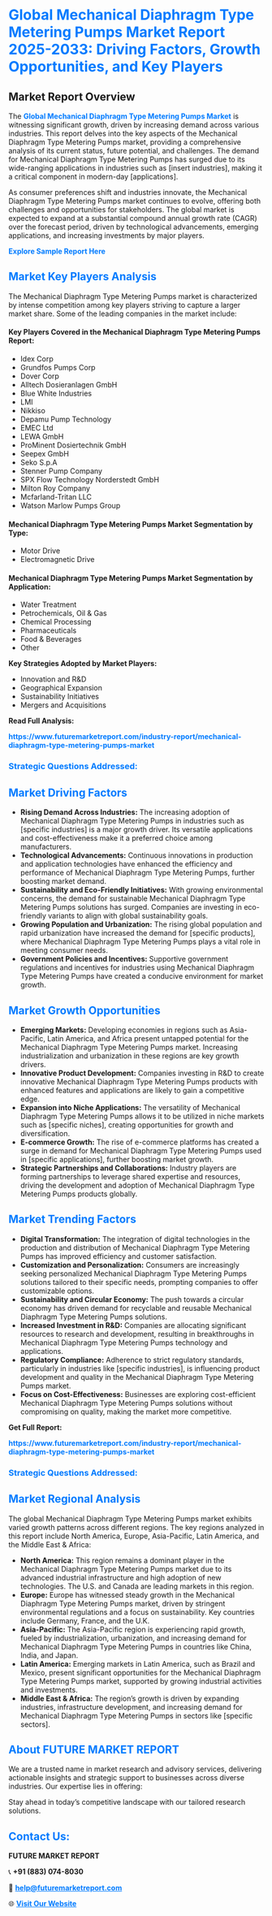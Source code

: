 <h1 style="color: #007BFF;">Global Mechanical Diaphragm Type Metering Pumps Market Report 2025-2033: Driving Factors, Growth Opportunities, and Key Players</h1>

<section id="overview">
<h2>Market Report Overview</h2>
<p>The <a href="https://www.futuremarketreport.com/industry-report/mechanical-diaphragm-type-metering-pumps-market" style="color: #007BFF; text-decoration: none;"><strong>Global Mechanical Diaphragm Type Metering Pumps Market</strong></a> is witnessing significant growth, driven by increasing demand across various industries. This report delves into the key aspects of the Mechanical Diaphragm Type Metering Pumps market, providing a comprehensive analysis of its current status, future potential, and challenges. The demand for Mechanical Diaphragm Type Metering Pumps has surged due to its wide-ranging applications in industries such as [insert industries], making it a critical component in modern-day [applications].</p>
<p>As consumer preferences shift and industries innovate, the Mechanical Diaphragm Type Metering Pumps market continues to evolve, offering both challenges and opportunities for stakeholders. The global market is expected to expand at a substantial compound annual growth rate (CAGR) over the forecast period, driven by technological advancements, emerging applications, and increasing investments by major players.</p>
</section>

<section id="overview">
<p><a href="https://www.futuremarketreport.com/request-sample/reportId=102598" style="color: #007BFF; text-decoration: none;"><strong>Explore Sample Report Here</strong></a></p>
</section>

<section id="key-players">
<h2 style="color: #007BFF;">Market Key Players Analysis</h2>
<p>The Mechanical Diaphragm Type Metering Pumps market is characterized by intense competition among key players striving to capture a larger market share. Some of the leading companies in the market include:</p>
<h4>Key Players Covered in the Mechanical Diaphragm Type Metering Pumps Report:</h4>
<ul><li>Idex Corp</li><li>Grundfos Pumps Corp</li><li>Dover Corp</li><li>Alltech Dosieranlagen GmbH</li><li>Blue White Industries</li><li>LMI</li><li>Nikkiso</li><li>Depamu Pump Technology</li><li>EMEC Ltd</li><li>LEWA GmbH</li><li>ProMinent Dosiertechnik GmbH</li><li>Seepex GmbH</li><li>Seko S.p.A</li><li>Stenner Pump Company</li><li>SPX Flow Technology Norderstedt GmbH</li><li>Milton Roy Company</li><li>Mcfarland-Tritan LLC</li><li>Watson Marlow Pumps Group</li></ul>
<h4>Mechanical Diaphragm Type Metering Pumps Market Segmentation by Type:</h4>
<ul><li>Motor Drive</li><li>Electromagnetic Drive</li></ul>

<h4>Mechanical Diaphragm Type Metering Pumps Market Segmentation by Application:</h4>
<ul><li>Water Treatment</li><li>Petrochemicals, Oil &amp; Gas</li><li>Chemical Processing</li><li>Pharmaceuticals</li><li>Food &amp; Beverages</li><li>Other</li></ul>
<p><strong>Key Strategies Adopted by Market Players:</strong></p>
<ul>
<li>Innovation and R&D</li>
<li>Geographical Expansion</li>
<li>Sustainability Initiatives</li>
<li>Mergers and Acquisitions</li>
</ul>
</section>

<section>
<p><strong>Read Full Analysis: </strong></p><a href="https://www.futuremarketreport.com/industry-report/mechanical-diaphragm-type-metering-pumps-market" style="color: #007BFF; text-decoration: none;"><strong>https://www.futuremarketreport.com/industry-report/mechanical-diaphragm-type-metering-pumps-market</strong></a>
<h3 style="color: #007BFF;">Strategic Questions Addressed:</h3>
</section>

<section id="driving-factors">
<h2 style="color: #007BFF;">Market Driving Factors</h2>
<ul>
<li><strong>Rising Demand Across Industries:</strong> The increasing adoption of Mechanical Diaphragm Type Metering Pumps in industries such as [specific industries] is a major growth driver. Its versatile applications and cost-effectiveness make it a preferred choice among manufacturers.</li>
<li><strong>Technological Advancements:</strong> Continuous innovations in production and application technologies have enhanced the efficiency and performance of Mechanical Diaphragm Type Metering Pumps, further boosting market demand.</li>
<li><strong>Sustainability and Eco-Friendly Initiatives:</strong> With growing environmental concerns, the demand for sustainable Mechanical Diaphragm Type Metering Pumps solutions has surged. Companies are investing in eco-friendly variants to align with global sustainability goals.</li>
<li><strong>Growing Population and Urbanization:</strong> The rising global population and rapid urbanization have increased the demand for [specific products], where Mechanical Diaphragm Type Metering Pumps plays a vital role in meeting consumer needs.</li>
<li><strong>Government Policies and Incentives:</strong> Supportive government regulations and incentives for industries using Mechanical Diaphragm Type Metering Pumps have created a conducive environment for market growth.</li>
</ul>
</section>

<section id="growth-opportunities">
<h2 style="color: #007BFF;">Market Growth Opportunities</h2>
<ul>
<li><strong>Emerging Markets:</strong> Developing economies in regions such as Asia-Pacific, Latin America, and Africa present untapped potential for the Mechanical Diaphragm Type Metering Pumps market. Increasing industrialization and urbanization in these regions are key growth drivers.</li>
<li><strong>Innovative Product Development:</strong> Companies investing in R&D to create innovative Mechanical Diaphragm Type Metering Pumps products with enhanced features and applications are likely to gain a competitive edge.</li>
<li><strong>Expansion into Niche Applications:</strong> The versatility of Mechanical Diaphragm Type Metering Pumps allows it to be utilized in niche markets such as [specific niches], creating opportunities for growth and diversification.</li>
<li><strong>E-commerce Growth:</strong> The rise of e-commerce platforms has created a surge in demand for Mechanical Diaphragm Type Metering Pumps used in [specific applications], further boosting market growth.</li>
<li><strong>Strategic Partnerships and Collaborations:</strong> Industry players are forming partnerships to leverage shared expertise and resources, driving the development and adoption of Mechanical Diaphragm Type Metering Pumps products globally.</li>
</ul>
</section>

<section id="trending-factors">
<h2 style="color: #007BFF;">Market Trending Factors</h2>
<ul>
<li><strong>Digital Transformation:</strong> The integration of digital technologies in the production and distribution of Mechanical Diaphragm Type Metering Pumps has improved efficiency and customer satisfaction.</li>
<li><strong>Customization and Personalization:</strong> Consumers are increasingly seeking personalized Mechanical Diaphragm Type Metering Pumps solutions tailored to their specific needs, prompting companies to offer customizable options.</li>
<li><strong>Sustainability and Circular Economy:</strong> The push towards a circular economy has driven demand for recyclable and reusable Mechanical Diaphragm Type Metering Pumps solutions.</li>
<li><strong>Increased Investment in R&D:</strong> Companies are allocating significant resources to research and development, resulting in breakthroughs in Mechanical Diaphragm Type Metering Pumps technology and applications.</li>
<li><strong>Regulatory Compliance:</strong> Adherence to strict regulatory standards, particularly in industries like [specific industries], is influencing product development and quality in the Mechanical Diaphragm Type Metering Pumps market.</li>
<li><strong>Focus on Cost-Effectiveness:</strong> Businesses are exploring cost-efficient Mechanical Diaphragm Type Metering Pumps solutions without compromising on quality, making the market more competitive.</li>
</ul>
</section>

<section>
<p><strong>Get Full Report: </strong></p><a href="https://www.futuremarketreport.com/industry-report/mechanical-diaphragm-type-metering-pumps-market" style="color: #007BFF; text-decoration: none;"><strong>https://www.futuremarketreport.com/industry-report/mechanical-diaphragm-type-metering-pumps-market</strong></a>
<h3 style="color: #007BFF;">Strategic Questions Addressed:</h3>
</section>


<section id="regional-analysis">
<h2 style="color: #007BFF;">Market Regional Analysis</h2>
<p>The global Mechanical Diaphragm Type Metering Pumps market exhibits varied growth patterns across different regions. The key regions analyzed in this report include North America, Europe, Asia-Pacific, Latin America, and the Middle East & Africa:</p>
<ul>
<li><strong>North America:</strong> This region remains a dominant player in the Mechanical Diaphragm Type Metering Pumps market due to its advanced industrial infrastructure and high adoption of new technologies. The U.S. and Canada are leading markets in this region.</li>
<li><strong>Europe:</strong> Europe has witnessed steady growth in the Mechanical Diaphragm Type Metering Pumps market, driven by stringent environmental regulations and a focus on sustainability. Key countries include Germany, France, and the U.K.</li>
<li><strong>Asia-Pacific:</strong> The Asia-Pacific region is experiencing rapid growth, fueled by industrialization, urbanization, and increasing demand for Mechanical Diaphragm Type Metering Pumps in countries like China, India, and Japan.</li>
<li><strong>Latin America:</strong> Emerging markets in Latin America, such as Brazil and Mexico, present significant opportunities for the Mechanical Diaphragm Type Metering Pumps market, supported by growing industrial activities and investments.</li>
<li><strong>Middle East & Africa:</strong> The region’s growth is driven by expanding industries, infrastructure development, and increasing demand for Mechanical Diaphragm Type Metering Pumps in sectors like [specific sectors].</li>
</ul>
</section>

<footer>
<h2 style="color: #007BFF;">About FUTURE MARKET REPORT</h2>
<p>We are a trusted name in market research and advisory services, delivering actionable insights and strategic support to businesses across diverse industries. Our expertise lies in offering:</p>

<p>Stay ahead in today’s competitive landscape with our tailored research solutions.</p>

<h2 style="color: #007BFF;">Contact Us:</h2>
<p><strong>FUTURE MARKET REPORT</strong></p>
<p>📞 <strong>+91 (883) 074-8030</strong></p>
<p>📧 <strong><a href="mailto:help@futuremarketreport.com" style="color: #007BFF;">help@futuremarketreport.com</a></strong></p>
<p>🌐 <strong><a href="https://www.futuremarketreport.com/" style="color: #007BFF;">Visit Our Website</a></strong></p>
</footer>